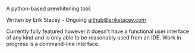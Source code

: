 A python-based prewhitening tool.

Written by Erik Stacey - Ongoing
github@erikstacey.com

Currently fully featured however it doesn't have a functional user interface of any kind and is only able to be reasonably used from an IDE. Work in progress is a command-line interface.
